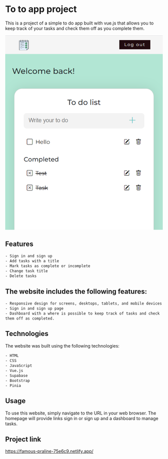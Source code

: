 # To to app project
This is a project of a simple to do app built with vue.js that allows you to keep track of your tasks and check them off as you complete them.

![To-do-app-image](/src/assets/app-image.png)

## Features
    - Sign in and sign up
    - Add tasks with a title
    - Mark tasks as complete or incomplete
    - Change task title
    - Delete tasks

## The website includes the following features:

    - Responsive design for screens, desktops, tablets, and mobile devices
    - Sign in and sign up page
    - Dashboard with a where is possible to keep track of tasks and check them off as completed.

## Technologies

The website was built using the following technologies:

    - HTML
    - CSS
    - JavaScript
    - Vue.js
    - Supabase
    - Bootstrap
    - Pinia

## Usage

To use this website, simply navigate to the URL in your web browser. The homepage will provide links sign in or sign up and a dashboard to manage tasks.

## Project link

https://famous-praline-75e6c9.netlify.app/
